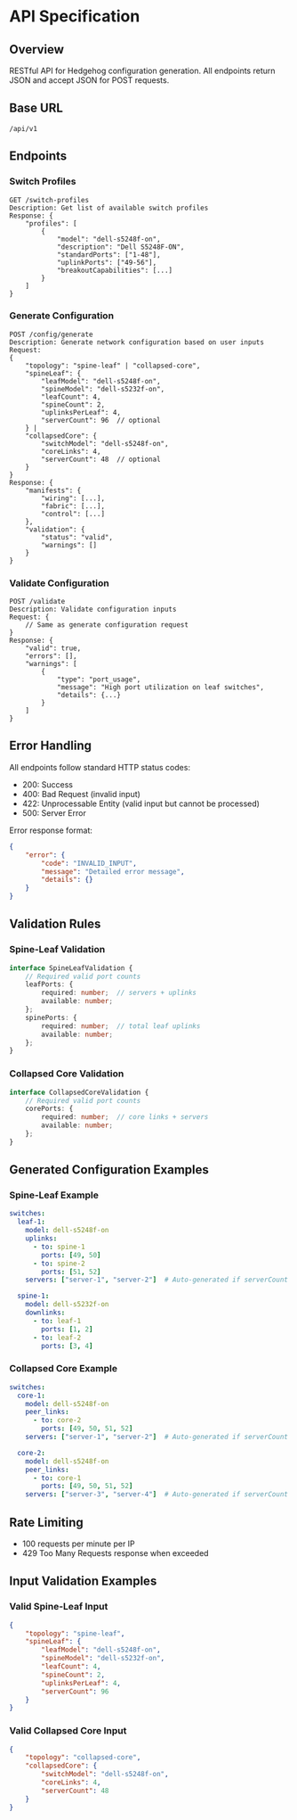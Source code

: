 # API Specification

## Overview
RESTful API for Hedgehog configuration generation. All endpoints return JSON and accept JSON for POST requests.

## Base URL
`/api/v1`

## Endpoints

### Switch Profiles
```plaintext
GET /switch-profiles
Description: Get list of available switch profiles
Response: {
    "profiles": [
        {
            "model": "dell-s5248f-on",
            "description": "Dell S5248F-ON",
            "standardPorts": ["1-48"],
            "uplinkPorts": ["49-56"],
            "breakoutCapabilities": [...]
        }
    ]
}
```

### Generate Configuration
```plaintext
POST /config/generate
Description: Generate network configuration based on user inputs
Request:
{
    "topology": "spine-leaf" | "collapsed-core",
    "spineLeaf": {
        "leafModel": "dell-s5248f-on",
        "spineModel": "dell-s5232f-on",
        "leafCount": 4,
        "spineCount": 2,
        "uplinksPerLeaf": 4,
        "serverCount": 96  // optional
    } | 
    "collapsedCore": {
        "switchModel": "dell-s5248f-on",
        "coreLinks": 4,
        "serverCount": 48  // optional
    }
}
Response: {
    "manifests": {
        "wiring": [...],
        "fabric": [...],
        "control": [...]
    },
    "validation": {
        "status": "valid",
        "warnings": []
    }
}
```

### Validate Configuration
```plaintext
POST /validate
Description: Validate configuration inputs
Request: {
    // Same as generate configuration request
}
Response: {
    "valid": true,
    "errors": [],
    "warnings": [
        {
            "type": "port_usage",
            "message": "High port utilization on leaf switches",
            "details": {...}
        }
    ]
}
```

## Error Handling
All endpoints follow standard HTTP status codes:
- 200: Success
- 400: Bad Request (invalid input)
- 422: Unprocessable Entity (valid input but cannot be processed)
- 500: Server Error

Error response format:
```json
{
    "error": {
        "code": "INVALID_INPUT",
        "message": "Detailed error message",
        "details": {}
    }
}
```

## Validation Rules

### Spine-Leaf Validation
```typescript
interface SpineLeafValidation {
    // Required valid port counts
    leafPorts: {
        required: number;  // servers + uplinks
        available: number;
    };
    spinePorts: {
        required: number;  // total leaf uplinks
        available: number;
    };
}
```

### Collapsed Core Validation
```typescript
interface CollapsedCoreValidation {
    // Required valid port counts
    corePorts: {
        required: number;  // core links + servers
        available: number;
    };
}
```

## Generated Configuration Examples

### Spine-Leaf Example
```yaml
switches:
  leaf-1:
    model: dell-s5248f-on
    uplinks:
      - to: spine-1
        ports: [49, 50]
      - to: spine-2
        ports: [51, 52]
    servers: ["server-1", "server-2"]  # Auto-generated if serverCount provided

  spine-1:
    model: dell-s5232f-on
    downlinks:
      - to: leaf-1
        ports: [1, 2]
      - to: leaf-2
        ports: [3, 4]
```

### Collapsed Core Example
```yaml
switches:
  core-1:
    model: dell-s5248f-on
    peer_links:
      - to: core-2
        ports: [49, 50, 51, 52]
    servers: ["server-1", "server-2"]  # Auto-generated if serverCount provided

  core-2:
    model: dell-s5248f-on
    peer_links:
      - to: core-1
        ports: [49, 50, 51, 52]
    servers: ["server-3", "server-4"]  # Auto-generated if serverCount provided
```

## Rate Limiting
- 100 requests per minute per IP
- 429 Too Many Requests response when exceeded

## Input Validation Examples

### Valid Spine-Leaf Input
```json
{
    "topology": "spine-leaf",
    "spineLeaf": {
        "leafModel": "dell-s5248f-on",
        "spineModel": "dell-s5232f-on",
        "leafCount": 4,
        "spineCount": 2,
        "uplinksPerLeaf": 4,
        "serverCount": 96
    }
}
```

### Valid Collapsed Core Input
```json
{
    "topology": "collapsed-core",
    "collapsedCore": {
        "switchModel": "dell-s5248f-on",
        "coreLinks": 4,
        "serverCount": 48
    }
}
```